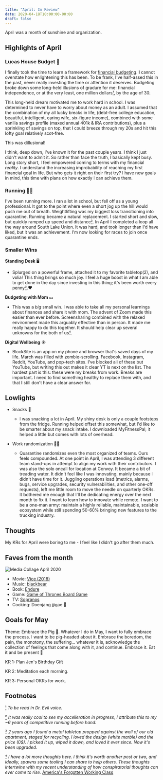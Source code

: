 ```yaml
---
title: "April: In Review"
date: 2020-04-18T10:00:00-00:00
draft: false
---
```


April was a month of sunshine and organization.

## Highlights of April

<!--  -->

### Lucas House Budget 🎉

I finally took the time to learn a framework for [financial budgeting](https://www.youneedabudget.com/). I cannot overstate how enlightening this has been. To be frank, I've half-assed this in the past, never really investing the time or attention it deserves. Budgeting broke down some long-held illusions of gradure for me: financial independence, or at the very least, one million dollars[¹](#1), by the age of 30.

This long-held dream motivated me to work hard in school. I was determined to never have to worry about money as an adult. I assumed that the combination of my all lucky breaks in life, (debt-free college education, beautiful, intelligent, caring wife, six-figure income), combined with some vanilla savings profile (maxed annual 401k & IRA contributions), plus a sprinkling of savings on top, that I could breeze through my 20s and hit this lofty goal relatively scot-free.

This was dillusional!

I think, deep down, I've known it for the past couple years. I think I just didn't want to admit it. So rather than face the truth, I basically kept busy. Long story short, I feel empowered coming to terms with my financial _reality_. I understand the increasing improbability of reaching my first financial goal in life. But who gets it right on their first try? I have new goals in mind, this time with plans on how exactly I can achieve them.

### Running 🏃‍♂️

I've been running more. I ran a lot in school, but fell off as a young professional. It got to the point where even a short jog up the hill would push me out of breath. Weightlifting was my biggest loss transitioning into quarantine. Running became a natural replacement. I started short and slow, but quickly ramped up speed and distance[²](#2). In April I completed a loop all the way around South Lake Union. It was hard, and took longer than I'd have liked, but it was an achievement. I'm now looking for races to join once quarantine ends.

### Smaller Wins

**Standing Desk** 🖥

- Splurged on a powerful frame, attached it to my favorite tabletop(2), and volia! This thing brings so much joy. I feel a huge boost in what I am able to get done in the day since investing in this thing; it's been worth every penny[³](#3).❤️

**Budgeting with Mom**  💵

- This was a *big* small win. I was able to take all my personal learnings about finances and share it with mom. The advent of Zoom made this easier than ever before. Screensharing combined with the relaxed environment made this arguably effective than in person. It made me really happy to do this together. It should help clear up several unknowns for the both of us[⁴](#4).

**Digital Wellbeing** ☀️

- BlockSite is an app on my phone and browser that's saved days of my life. March was filled with zombie-scrolling. Facebook, Instagram, Reddit, YouTube, and pop-tech sites. I've blocked all of these but YouTube, but writing this out makes it clear YT is next on the list. The hardest part is this: these were my breaks from work. Breaks are important. I need to find something healthy to replace them with, and that I still don't have a clear answer for.

## Lowlights

- Snacks 🍿
  - I was snacking a lot in April. My shiny desk is only a couple footsteps from the fridge. Running helped offset this somewhat, but I'd like to be smarter about my snack intake. I downloaded MyFitnessPal; it helped a little but comes with lots of overhead.

- Work randomization 🏋️‍♀️
  - Quarantine randomizes even the most organized of teams. Ours feels compounded. At one point in April, I was attending 3 different team stand-ups in attempt to align my work with their contributors. I was also the solo oncall for location at Convoy. It became a bit of treading water. It didn't feel like I was innovating, mainly because I didn't have time for it. Juggling operations load (metrics, alarms, bugs, service upgrades, security vulnerabilities, and other one-off requests), left me little room to move the needle on quarterly OKRs. It bothered me enough that I'll be dedicating energy over the next month to fix it. I want to learn how to innovate while remote. I want to be a one-man army: maintain a highly reliable, maintainable, scalable ecosystem while still spending 50-60% bringing new features to the trucking industry.

## Thoughts

My KRs for April were boring to me -  I feel like I didn't go after them much.

## Faves from the month

![Media Collage April 2020](/images/2020-april/april_media_collage.png)

- Movie: [Vice (2018)](https://www.youtube.com/watch?v=aSGFt6w0wok&t=1s)
- Music: [blackbear](https://www.youtube.com/watch?v=HQM_T-ijA_I)
- Book: [Endure](https://www.amazon.com/Endure-Curiously-Elastic-Limits-Performance-ebook/dp/B0716GZX33/ref=tmm_kin_swatch_0?_encoding=UTF8&qid=1590420290&sr=1-1)
- Game: [Game of Thrones Board Game](https://boardgamegeek.com/boardgame/103343/game-thrones-board-game-second-edition)
- TV: [Sopranos](https://www.youtube.com/watch?v=mJpNmYeooQE)
- Cooking: Doenjang jjigae 🥘

## Goals for May

Theme: Embrace the Pig 🐷. Whatever I do in May, I want to fully embrace the process. I want to be pig-headed about it. Embrace the boredom, the pain, the monotony, the suffering... whatever it is, acknowledge the collection of feelings that come along with it, and continue. Embrace it. Eat it and be present 🐷

KR 1: Plan Jen's Birthday Gift

KR 2: Meditation each morning.

KR 3: Personal OKRs for work.

## Footnotes

[¹](#1) _To be read in Dr. Evil voice._

[²](#2) _It was really cool to see my accelleration in progress, I attribute this to my ~6 years of competitive running before hand._

[³](#3) _2 years ago I found a metal tabletop propped against the wall of our old apartment, staged for recycling. I loved the design (white marble) and the price (0$). I picked it up, wiped it down, and loved it ever since. Now it's been upgraded._

[⁴](#4) _I have a lot more thoughts here. I think it's worth another post or two, and ideally, spawns some tooling I can share to help others. These thoughts intertwine with my recent understanding of how conspiratorial thoughts can ever come to rise._ [America's Forgotten Working Class](https://www.youtube.com/watch?v=iEy-xTbcr2A_)
